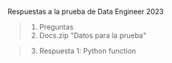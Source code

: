 Respuestas a la prueba de Data Engineer 2023
> 1) Preguntas
> 2) Docs.zip "Datos para la prueba" 

> 3) Respuesta 1: Python function
